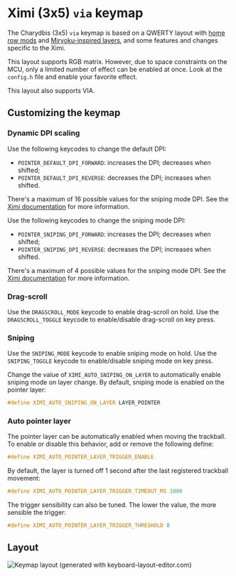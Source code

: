 # Ximi (3x5) `via` keymap

The Charydbis (3x5) `via` keymap is based on a QWERTY layout with [home row mods](https://precondition.github.io/home-row-mods) and [Miryoku-inspired layers](https://github.com/manna-harbour/miryoku), and some features and changes specific to the Ximi.

This layout supports RGB matrix. However, due to space constraints on the MCU, only a limited number of effect can be enabled at once. Look at the `config.h` file and enable your favorite effect.

This layout also supports VIA.

## Customizing the keymap

### Dynamic DPI scaling

Use the following keycodes to change the default DPI:

-   `POINTER_DEFAULT_DPI_FORWARD`: increases the DPI; decreases when shifted;
-   `POINTER_DEFAULT_DPI_REVERSE`: decreases the DPI; increases when shifted.

There's a maximum of 16 possible values for the sniping mode DPI. See the [Ximi documentation](../../README.md) for more information.

Use the following keycodes to change the sniping mode DPI:

-   `POINTER_SNIPING_DPI_FORWARD`: increases the DPI; decreases when shifted;
-   `POINTER_SNIPING_DPI_REVERSE`: decreases the DPI; increases when shifted.

There's a maximum of 4 possible values for the sniping mode DPI. See the [Ximi documentation](../../README.md) for more information.

### Drag-scroll

Use the `DRAGSCROLL_MODE` keycode to enable drag-scroll on hold. Use the `DRAGSCROLL_TOGGLE` keycode to enable/disable drag-scroll on key press.

### Sniping

Use the `SNIPING_MODE` keycode to enable sniping mode on hold. Use the `SNIPING_TOGGLE` keycode to enable/disable sniping mode on key press.

Change the value of `XIMI_AUTO_SNIPING_ON_LAYER` to automatically enable sniping mode on layer change. By default, sniping mode is enabled on the pointer layer:

```c
#define XIMI_AUTO_SNIPING_ON_LAYER LAYER_POINTER
```

### Auto pointer layer

The pointer layer can be automatically enabled when moving the trackball. To enable or disable this behavior, add or remove the following define:

```c
#define XIMI_AUTO_POINTER_LAYER_TRIGGER_ENABLE
```

By default, the layer is turned off 1 second after the last registered trackball movement:

```c
#define XIMI_AUTO_POINTER_LAYER_TRIGGER_TIMEOUT_MS 1000
```

The trigger sensibility can also be tuned. The lower the value, the more sensible the trigger:

```c
#define XIMI_AUTO_POINTER_LAYER_TRIGGER_THRESHOLD 8
```

## Layout

![Keymap layout (generated with keyboard-layout-editor.com)](https://i.imgur.com/uHEnqEN.png)
